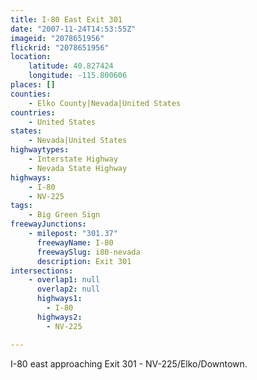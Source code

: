 ```yaml
---
title: I-80 East Exit 301
date: "2007-11-24T14:53:55Z"
imageid: "2078651956"
flickrid: "2078651956"
location:
    latitude: 40.827424
    longitude: -115.800606
places: []
counties:
    - Elko County|Nevada|United States
countries:
    - United States
states:
    - Nevada|United States
highwaytypes:
    - Interstate Highway
    - Nevada State Highway
highways:
    - I-80
    - NV-225
tags:
    - Big Green Sign
freewayJunctions:
    - milepost: "301.37"
      freewayName: I-80
      freewaySlug: i80-nevada
      description: Exit 301
intersections:
    - overlap1: null
      overlap2: null
      highways1:
        - I-80
      highways2:
        - NV-225

---
```

I-80 east approaching Exit 301 - NV-225/Elko/Downtown.